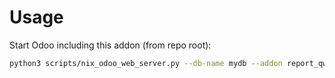 # Usage

Start Odoo including this addon (from repo root):

```bash
python3 scripts/nix_odoo_web_server.py --db-name mydb --addon report_qweb_encrypt
```
